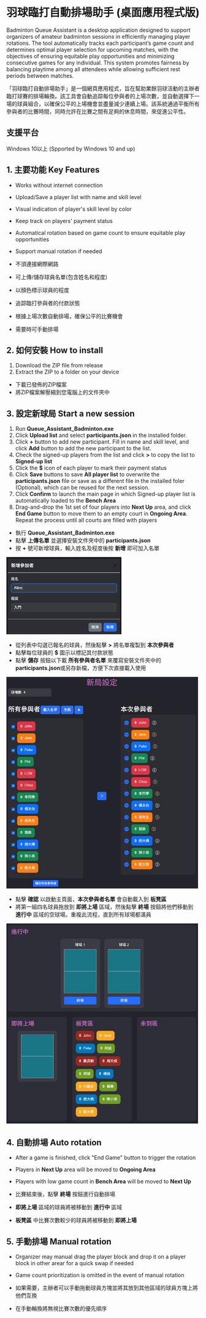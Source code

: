 # 羽球臨打自動排場助手 (桌面應用程式版)
Badminton Queue Assistant is a desktop application designed to support organizers of amateur badminton sessions in efficiently managing player rotations. The tool automatically tracks each participant’s game count and determines optimal player selection for upcoming matches, with the objectives of ensuring equitable play opportunities and minimizing consecutive games for any individual. This system promotes fairness by balancing playtime among all attendees while allowing sufficient rest periods between matches.

「羽球臨打自動排場助手」是一個網頁應用程式，旨在幫助業餘羽球活動的主辦者臨打球賽的排場輪換。該工具會自動追踪每位參與者的上場次數，並自動選擇下一場的球員組合，以確保公平的上場機會並盡量減少連續上場。該系統通過平衡所有參與者的比賽時間，同時允許在比賽之間有足夠的休息時間，來促進公平性。

## 支援平台
Windows 10以上 (Spported by Windows 10 and up) 

## 1. 主要功能 Key Features
- Works without internet connection
- Upload/Save a player list with name and skill level
- Visual indication of player's skill level by color
- Keep track on players' payment status
- Automatical rotation based on game count to ensure equitable play opportunities
- Support manual rotation if needed

- 不須連接網際網路
- 可上傳/儲存球員名單(包含姓名和程度)
- 以顏色標示球員的程度
- 追踪臨打參與者的付款狀態
- 根據上場次數自動排場，確保公平的比賽機會
- 需要時可手動排場

## 2. 如何安裝 How to install
1. Download the ZIP file from release
2. Extract the ZIP to a folder on your device

- 下載已發佈的ZIP檔案
- 將ZIP檔案解壓縮到您電腦上的文件夾中

## 3. 設定新球局 Start a new session
1. Run **Queue_Assistant_Badminton.exe**
2. Click **Upload list** and select **participants.json** in the installed folder.
3. Click **+** button to add new participant. Fill in name and skill level, and click **Add** button to add the new participant to the list.
4. Check the signed-up players from the list and click **>** to copy the list to **Signed-up list**
5. Click the **$** icon of each player to mark their payment status
6. Click **Save** buttons to save **All player list** to overwrite the **participants.json** file or save as a different file in the installed foler (Optional), which can be reused for the next session.
7. Click **Confirm** to launch the main page in which Signed-up player list is automatically loaded to the **Bench Area**
8. Drag-and-drop the 1st set of four players into **Next Up** area, and click **End Game** button to move them to an empty court in **Ongoing Area**. Repeat the process until all courts are filled with players

- 執行 **Queue_Assistant_Badminton.exe**
- 點擊 **上傳名單** 並選擇安裝文件夾中的 **participants.json**
- 按 **+** 號可新增球員，輸入姓名及程度後按 **新增** 即可加入名單
<img src="https://github.com/sweifang/badminton-queue-assistant/blob/main/assets/3.JPG?raw=true" alt="add_participant" width="300">

- 從列表中勾選已報名的球員，然後點擊 **>** 將名單複製到 **本次參與者**
- 點擊每位球員的 **$** 圖示以標記其付款狀態
- 點擊 **儲存** 按鈕以下載 **所有參與者名單** 來覆寫安裝文件夾中的**participants.json**或另存新檔，方便下次直接載入使用
<img src="https://github.com/sweifang/badminton-queue-assistant/blob/main/assets/1.JPG?raw=true" alt="add_participant" width="500">

- 點擊 **確認** 以啟動主頁面，**本次參與者名單** 會自動載入到 **板凳區**
- 將第一組四名球員拖放到 **即將上場** 區域，然後點擊 **終場** 按鈕將他們移動到 **進行中** 區域的空球場。重複此流程，直到所有球場都滿員
<img src="https://github.com/sweifang/badminton-queue-assistant/blob/main/assets/2.JPG?raw=true" alt="add_participant" width="500">

## 4. 自動排場 Auto rotation
- After a game is finished, click "End Game" button to trigger the rotation
- Players in **Next Up** area will be moved to **Ongoing Area**
- Players with low game count in **Bench Area** will be moved to **Next Up**

- 比賽結束後，點擊 **終場** 按鈕進行自動排場
- **即將上場** 區域的球員將被移動到 **進行中** 區域
- **板凳區** 中比賽次數較少的球員將被移動到 **即將上場**

## 5. 手動排場 Manual rotation
- Organizer may manual drag the player block and drop it on a player block in other arear for a quick swap if needed
- Game count prioritization is omitted in the event of manual rotation

- 如果需要，主辦者可以手動拖動球員方塊並將其放到其他區域的球員方塊上將他們互換
- 在手動輪換將無視比賽次數的優先順序
